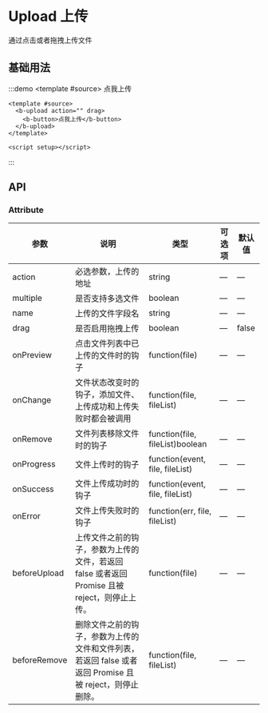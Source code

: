 # Upload 上传

通过点击或者拖拽上传文件

## 基础用法

:::demo
<template #source>
<b-upload action="http://localhost:4000/upload" drag>
<b-button>点我上传</b-button>
</b-upload>
</template>

<script setup>
// const handleBeforUpload = (rawFile: UploadRawFile) => {
//   return true;
// }

</script>

```vue
<template #source>
  <b-upload action="" drag>
    <b-button>点我上传</b-button>
  </b-upload>
</template>

<script setup></script>
```

:::

## API

### Attribute

| 参数         | 说明                                                                                                    | 类型                            | 可选项 | 默认值 |
| ------------ | ------------------------------------------------------------------------------------------------------- | ------------------------------- | ------ | ------ |
| action       | 必选参数，上传的地址                                                                                    | string                          | —      | —      |
| multiple     | 是否支持多选文件                                                                                        | boolean                         | —      | —      |
| name         | 上传的文件字段名                                                                                        | string                          | —      | —      |
| drag         | 是否启用拖拽上传                                                                                        | boolean                         | —      | false  |
| onPreview    | 点击文件列表中已上传的文件时的钩子                                                                      | function(file)                  | —      | —      |
| onChange     | 文件状态改变时的钩子，添加文件、上传成功和上传失败时都会被调用                                          | function(file, fileList)        | —      | —      |
| onRemove     | 文件列表移除文件时的钩子                                                                                | function(file, fileList)boolean | —      | —      |
| onProgress   | 文件上传时的钩子                                                                                        | function(event, file, fileList) | —      | —      |
| onSuccess    | 文件上传成功时的钩子                                                                                    | function(event, file, fileList) | —      | —      |
| onError      | 文件上传失败时的钩子                                                                                    | function(err, file, fileList)   | —      | —      |
| beforeUpload | 上传文件之前的钩子，参数为上传的文件，若返回 false 或者返回 Promise 且被 reject，则停止上传。           | function(file)                  | —      | —      |
| beforeRemove | 删除文件之前的钩子，参数为上传的文件和文件列表，若返回 false 或者返回 Promise 且被 reject，则停止删除。 | function(file, fileList)        | —      | —      |
